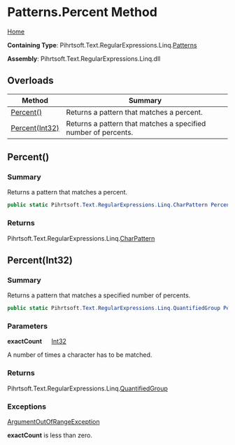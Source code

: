 # Patterns\.Percent Method

[Home](../../../../../../README.md)

**Containing Type**: Pihrtsoft\.Text\.RegularExpressions\.Linq\.[Patterns](../README.md)

**Assembly**: Pihrtsoft\.Text\.RegularExpressions\.Linq\.dll

## Overloads

| Method | Summary |
| ------ | ------- |
| [Percent()](#Pihrtsoft_Text_RegularExpressions_Linq_Patterns_Percent) | Returns a pattern that matches a percent\. |
| [Percent(Int32)](#Pihrtsoft_Text_RegularExpressions_Linq_Patterns_Percent_System_Int32_) | Returns a pattern that matches a specified number of percents\. |

## Percent\(\) <a name="Pihrtsoft_Text_RegularExpressions_Linq_Patterns_Percent"></a>

### Summary

Returns a pattern that matches a percent\.

```csharp
public static Pihrtsoft.Text.RegularExpressions.Linq.CharPattern Percent()
```

### Returns

Pihrtsoft\.Text\.RegularExpressions\.Linq\.[CharPattern](../../CharPattern/README.md)

## Percent\(Int32\) <a name="Pihrtsoft_Text_RegularExpressions_Linq_Patterns_Percent_System_Int32_"></a>

### Summary

Returns a pattern that matches a specified number of percents\.

```csharp
public static Pihrtsoft.Text.RegularExpressions.Linq.QuantifiedGroup Percent(int exactCount)
```

### Parameters

**exactCount** &emsp; [Int32](https://docs.microsoft.com/en-us/dotnet/api/system.int32)

A number of times a character has to be matched\.

### Returns

Pihrtsoft\.Text\.RegularExpressions\.Linq\.[QuantifiedGroup](../../QuantifiedGroup/README.md)

### Exceptions

[ArgumentOutOfRangeException](https://docs.microsoft.com/en-us/dotnet/api/system.argumentoutofrangeexception)

**exactCount** is less than zero\.

